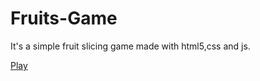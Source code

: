 # Fruits-Game
It's a simple fruit slicing game made with html5,css and js.

<a href="fruitsslicinggame.netlify.app"> Play </a>
